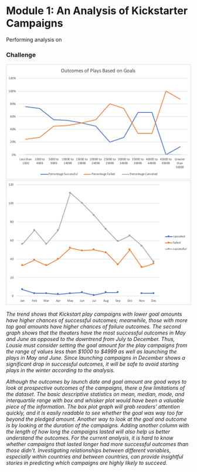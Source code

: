 # Module 1: An Analysis of Kickstarter Campaigns
Performing analysis on 

### Challenge
![](Images/Outcome_of_Plays_Based_on_Goals.png)
![Outcomes of Theaters Based on Launch Date](Images/Outcomes_Based_on_Launch_Date.png)


*The trend shows that Kickstart play campaigns with lower goal amounts have higher chances of successful outcomes; meanwhile, those with more top goal amounts have higher chances of failure outcomes. The second graph shows that the theaters have the most successful outcomes in May and June as opposed to the downtrend from July to December. Thus, Lousie must consider setting the goal amount for the play campaigns from the range of values less than $1000 to $4999 as well as launching the plays in May and June. Since launching campaigns in December shows a significant drop in successful outcomes, it will be safe to avoid starting plays in the winter according to the analysis.* 

*Although the outcomes by launch date and goal amount are good ways to look at prospective outcomes of the campaigns, there a few limitations of the dataset. The basic descriptive statistics on mean, median, mode, and interquartile range with box and whisker plot would have been a valuable piece of the information. The box plot graph will grab readers' attention quickly, and it is easily readable to see whether the goal was way too far beyond the pledged amount. Another way to look at the goal and outcome is by looking at the duration of the campaigns. Adding another column with the length of how long the campaigns lasted will also help us better understand the outcomes. For the current analysis, it is hard to know whether campaigns that lasted longer had more successful outcomes than those didn't. Investigating relationships between different variables, especially within countries and between countries, can provide insightful stories in predicting which campaigns are highly likely to succeed.*
